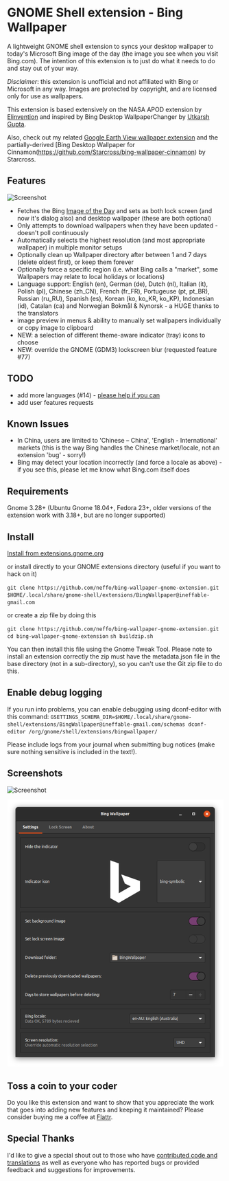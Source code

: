 # GNOME Shell extension - Bing Wallpaper

A lightweight GNOME shell extension to syncs your desktop wallpaper to today's Microsoft Bing image of the day (the image you see when you visit Bing.com). The intention of this extension is to just do what it needs to do and stay out of your way.

*Disclaimer*: this extension is unofficial and not affiliated with Bing or
Microsoft in any way. Images are protected by copyright, and are licensed only
for use as wallpapers.

This extension is based extensively on the NASA APOD extension by [Elinvention](https://github.com/Elinvention)
and inspired by Bing Desktop WallpaperChanger by [Utkarsh Gupta](https://github.com/UtkarshGpta).

Also, check out my related [Google Earth View wallpaper extension](https://github.com/neffo/earth-view-wallpaper-gnome-extension) and the partially-derived [Bing Desktop Wallpaper for Cinnamon(https://github.com/Starcross/bing-wallpaper-cinnamon) by Starcross.

## Features

![Screenshot](/screenshot/popup.png)

* Fetches the Bing [Image of the Day](https://www.microsoft.com/en-us/bing/bing-wallpaper) and sets as both lock screen (and now it's dialog also) and desktop wallpaper (these are both optional)
* Only attempts to download wallpapers when they have been updated - doesn't poll continuously
* Automatically selects the highest resolution (and most appropriate wallpaper) in multiple monitor setups
* Optionally clean up Wallpaper directory after between 1 and 7 days (delete oldest first), or keep them forever
* Optionally force a specific region (i.e. what Bing calls a "market", some Wallpapers may relate to local holidays or locations)
* Language support: English (en), German (de), Dutch (nl), Italian (it), Polish (pl), Chinese (zh_CN), French (fr_FR), Portugeuse (pt, pt_BR), Russian (ru_RU), Spanish (es), Korean (ko, ko_KR, ko_KP), Indonesian (id), Catalan (ca) and Norwegian Bokmål & Nynorsk - a HUGE thanks to the translators
* image preview in menus & ability to manually set wallpapers individually or copy image to clipboard
* NEW: a selection of different theme-aware indicator (tray) icons to choose
* NEW: override the GNOME (GDM3) lockscreen blur (requested feature #77)

## TODO

* add more languages (#14) - [please help if you can](https://github.com/neffo/bing-wallpaper-gnome-extension/issues/14)
* add user features requests

## Known Issues

* In China, users are limited to 'Chinese – China', 'English - International' markets (this is the way Bing handles the Chinese market/locale, not an extension 'bug' - sorry!)
* Bing may detect your location incorrectly (and force a locale as above) - if you see this, please let me know what Bing.com itself does

## Requirements

Gnome 3.28+ (Ubuntu Gnome 18.04+, Fedora 23+, older versions of the extension work with 3.18+, but are no longer supported)

## Install

[Install from extensions.gnome.org](https://extensions.gnome.org/extension/1262/bing-wallpaper-changer/)

or install directly to your GNOME extensions directory (useful if you want to hack on it)

`git clone https://github.com/neffo/bing-wallpaper-gnome-extension.git $HOME/.local/share/gnome-shell/extensions/BingWallpaper@ineffable-gmail.com`

or create a zip file by doing this

`git clone https://github.com/neffo/bing-wallpaper-gnome-extension.git`
`cd bing-wallpaper-gnome-extension`
`sh buildzip.sh`

You can then install this file using the Gnome Tweak Tool. Please note to install an extension correctly the zip must have the metadata.json file in the base directory (not in a sub-directory), so you can't use the Git zip file to do this.

## Enable debug logging

If you run into problems, you can enable debugging using dconf-editor with this command:
`GSETTINGS_SCHEMA_DIR=$HOME/.local/share/gnome-shell/extensions/BingWallpaper@ineffable-gmail.com/schemas dconf-editor /org/gnome/shell/extensions/bingwallpaper/`

Please include logs from your journal when submitting bug notices (make sure nothing sensitive is included in the text!).

## Screenshots

![Screenshot](/screenshot/notification.png)

![Settings](/screenshot/settings.png)

## Toss a coin to your coder

Do you like this extension and want to show that you appreciate the work that goes into adding new features and keeping it maintained? Please consider buying me a coffee at [Flattr](https://flattr.com/@neffo).

## Special Thanks

I'd like to give a special shout out to those who have [contributed code and translations](https://github.com/neffo/bing-wallpaper-gnome-extension/graphs/contributors) as well as everyone who has reported bugs or provided feedback and suggestions for improvements.